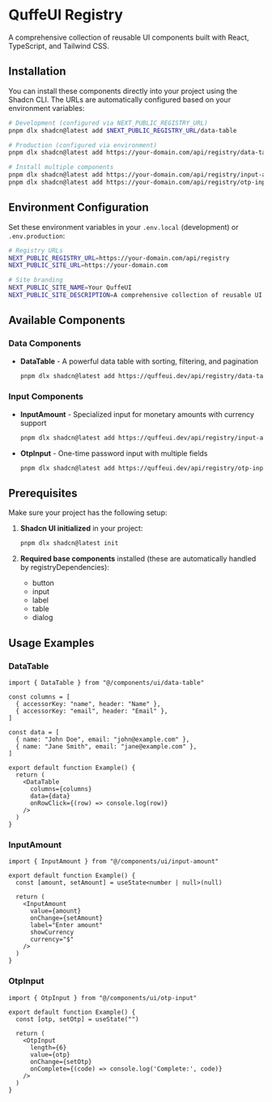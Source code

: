 # QuffeUI Registry

A comprehensive collection of reusable UI components built with React, TypeScript, and Tailwind CSS.

## Installation

You can install these components directly into your project using the Shadcn CLI. The URLs are automatically configured based on your environment variables:

```bash
# Development (configured via NEXT_PUBLIC_REGISTRY_URL)
pnpm dlx shadcn@latest add $NEXT_PUBLIC_REGISTRY_URL/data-table

# Production (configured via environment)
pnpm dlx shadcn@latest add https://your-domain.com/api/registry/data-table

# Install multiple components
pnpm dlx shadcn@latest add https://your-domain.com/api/registry/input-amount
pnpm dlx shadcn@latest add https://your-domain.com/api/registry/otp-input
```

## Environment Configuration

Set these environment variables in your `.env.local` (development) or `.env.production`:

```bash
# Registry URLs
NEXT_PUBLIC_REGISTRY_URL=https://your-domain.com/api/registry
NEXT_PUBLIC_SITE_URL=https://your-domain.com

# Site branding
NEXT_PUBLIC_SITE_NAME=Your QuffeUI
NEXT_PUBLIC_SITE_DESCRIPTION=A comprehensive collection of reusable UI components
```

## Available Components

### Data Components
- **DataTable** - A powerful data table with sorting, filtering, and pagination
  ```bash
  pnpm dlx shadcn@latest add https://quffeui.dev/api/registry/data-table
  ```

### Input Components
- **InputAmount** - Specialized input for monetary amounts with currency support
  ```bash
  pnpm dlx shadcn@latest add https://quffeui.dev/api/registry/input-amount
  ```

- **OtpInput** - One-time password input with multiple fields
  ```bash
  pnpm dlx shadcn@latest add https://quffeui.dev/api/registry/otp-input
  ```

## Prerequisites

Make sure your project has the following setup:

1. **Shadcn UI initialized** in your project:
   ```bash
   pnpm dlx shadcn@latest init
   ```

2. **Required base components** installed (these are automatically handled by registryDependencies):
   - button
   - input
   - label
   - table
   - dialog

## Usage Examples

### DataTable
```tsx
import { DataTable } from "@/components/ui/data-table"

const columns = [
  { accessorKey: "name", header: "Name" },
  { accessorKey: "email", header: "Email" },
]

const data = [
  { name: "John Doe", email: "john@example.com" },
  { name: "Jane Smith", email: "jane@example.com" },
]

export default function Example() {
  return (
    <DataTable
      columns={columns}
      data={data}
      onRowClick={(row) => console.log(row)}
    />
  )
}
```

### InputAmount
```tsx
import { InputAmount } from "@/components/ui/input-amount"

export default function Example() {
  const [amount, setAmount] = useState<number | null>(null)
  
  return (
    <InputAmount
      value={amount}
      onChange={setAmount}
      label="Enter amount"
      showCurrency
      currency="$"
    />
  )
}
```

### OtpInput
```tsx
import { OtpInput } from "@/components/ui/otp-input"

export default function Example() {
  const [otp, setOtp] = useState("")
  
  return (
    <OtpInput
      length={6}
      value={otp}
      onChange={setOtp}
      onComplete={(code) => console.log('Complete:', code)}
    />
  )
}
```
